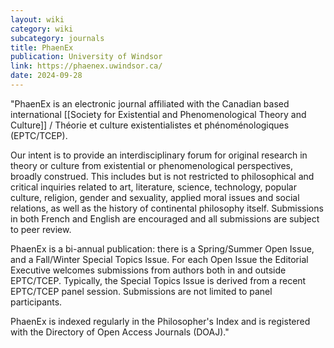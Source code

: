 ```yaml
---
layout: wiki
category: wiki
subcategory: journals
title: PhaenEx
publication: University of Windsor
link: https://phaenex.uwindsor.ca/
date: 2024-09-28
---
```


"PhaenEx is an electronic journal affiliated with the Canadian based international [[Society for Existential and Phenomenological Theory and Culture]] / Théorie et culture existentialistes et phénoménologiques (EPTC/TCEP).

Our intent is to provide an interdisciplinary forum for original research in theory or culture from existential or phenomenological perspectives, broadly construed. This includes but is not restricted to philosophical and critical inquiries related to art, literature, science, technology, popular culture, religion, gender and sexuality, applied moral issues and social relations, as well as the history of continental philosophy itself. Submissions in both French and English are encouraged and all submissions are subject to peer review.

PhaenEx is a bi-annual publication: there is a Spring/Summer Open Issue, and a Fall/Winter Special Topics Issue. For each Open Issue the Editorial Executive welcomes submissions from authors both in and outside EPTC/TCEP. Typically, the Special Topics Issue is derived from a recent EPTC/TCEP panel session. Submissions are not limited to panel participants.

PhaenEx is indexed regularly in the Philosopher's Index and is registered with the Directory of Open Access Journals (DOAJ)."
